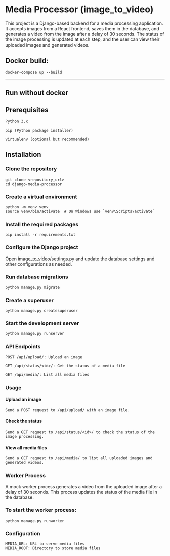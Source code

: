 # Media Processor (image_to_video)
This project is a Django-based backend for a media processing application. It accepts images from a React frontend, saves them in the database, and generates a video from the image after a delay of 30 seconds. The status of the image processing is updated at each step, and the user can view their uploaded images and generated videos.


## Docker build:
`docker-compose up --build`

------------------------------------------------------------------------------------------------------------------------------------------------------------

## Run without docker
## Prerequisites
`Python 3.x`

`pip (Python package installer)`

`virtualenv (optional but recommended)`

## Installation

### Clone the repository

```
git clone <repository_url>
cd django-media-processor
```

### Create a virtual environment

```
python -m venv venv
source venv/bin/activate  # On Windows use `venv\Scripts\activate`
```

### Install the required packages

```
pip install -r requirements.txt
```


### Configure the Django project

Open image_to_video/settings.py and update the database settings and other configurations as needed.

### Run database migrations

```
python manage.py migrate
```

### Create a superuser

```
python manage.py createsuperuser
```

### Start the development server

```
python manage.py runserver
```

### API Endpoints

`POST /api/upload/: Upload an image`

`GET /api/status/<id>/: Get the status of a media file`

`GET /api/media/: List all media files`

### Usage

#### Upload an image
`Send a POST request to /api/upload/ with an image file.`

#### Check the status
`Send a GET request to /api/status/<id>/ to check the status of the image processing.`

#### View all media files
`Send a GET request to /api/media/ to list all uploaded images and generated videos.`

### Worker Process
A mock worker process generates a video from the uploaded image after a delay of 30 seconds. This process updates the status of the media file in the database.

### To start the worker process:

```
python manage.py runworker
```

### Configuration
```
MEDIA_URL: URL to serve media files
MEDIA_ROOT: Directory to store media files
```
